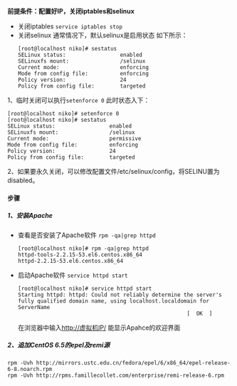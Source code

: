 **前提条件：配置好IP，关闭iptables和selinux**

* 关闭iptables
  `service iptables stop`
* 关闭selinux
  通常情况下，默认selinux是启用状态
  如下所示：
  ```
  [root@localhost niko]# sestatus
  SELinux status:                 enabled
  SELinuxfs mount:                /selinux
  Current mode:                   enforcing
  Mode from config file:          enforcing
  Policy version:                 24
  Policy from config file:        targeted
  ```


1、临时关闭可以执行`setenforce 0`
此时状态入下：

```
[root@localhost niko]# setenforce 0
[root@localhost niko]# sestatus
SELinux status:                 enabled
SELinuxfs mount:                /selinux
Current mode:                   permissive
Mode from config file:          enforcing
Policy version:                 24
Policy from config file:        targeted
```

2、如果要永久关闭，可以修改配置文件\/etc\/selinux\/config，将SELINU置为disabled。

#### 步骤

##### 1、安装Apache

* 查看是否安装了Apache软件
  `rpm -qa|grep httpd`

  ```
  [root@localhost niko]# rpm -qa|grep httpd
  httpd-tools-2.2.15-53.el6.centos.x86_64
  httpd-2.2.15-53.el6.centos.x86_64
  ```

* 启动Apache软件
  `service httpd start`

  ```
  [root@localhost niko]# service httpd start
  Starting httpd: httpd: Could not reliably determine the server's fully qualified domain name, using localhost.localdomain for ServerName
                                                       [  OK  ]
  ```

  在浏览器中输入[http:\/\/虚拟机IP\/](http://虚拟机IP/) 能显示Apahce的欢迎界面


##### 2、追加CentOS 6.5的epel及remi源
```
rpm -Uvh http://mirrors.ustc.edu.cn/fedora/epel/6/x86_64/epel-release-6-8.noarch.rpm
rpm -Uvh http://rpms.famillecollet.com/enterprise/remi-release-6.rpm
```